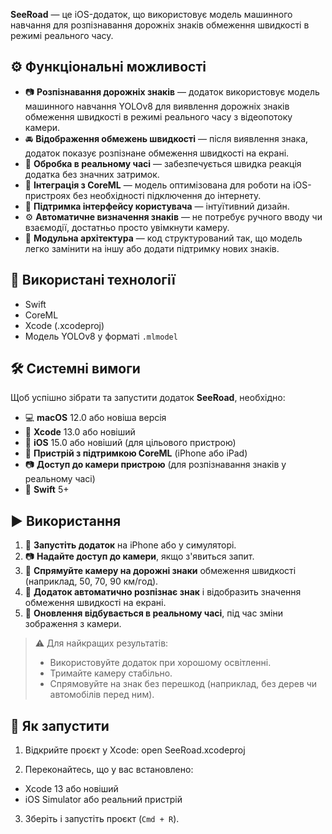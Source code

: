 
**SeeRoad** — це iOS-додаток, що використовує модель машинного навчання для розпізнавання дорожніх знаків обмеження швидкості в режимі реального часу.

## ⚙️ Функціональні можливості

* 📷 **Розпізнавання дорожніх знаків** — додаток використовує модель машинного навчання YOLOv8 для виявлення дорожніх знаків обмеження швидкості в режимі реального часу з відеопотоку камери.
* 🚘 **Відображення обмежень швидкості** — після виявлення знака, додаток показує розпізнане обмеження швидкості на екрані.
* 📡 **Обробка в реальному часі** — забезпечується швидка реакція додатка без значних затримок.
* 🧠 **Інтеграція з CoreML** — модель оптимізована для роботи на iOS-пристроях без необхідності підключення до інтернету.
* 📱 **Підтримка інтерфейсу користувача** — інтуїтивний дизайн.
* ⚙️ **Автоматичне визначення знаків** — не потребує ручного вводу чи взаємодії, достатньо просто увімкнути камеру.
* 🧩 **Модульна архітектура** — код структурований так, що модель легко замінити на іншу або додати підтримку нових знаків.


## 🧠 Використані технології

- Swift
- CoreML
- Xcode (.xcodeproj)
- Модель YOLOv8 у форматі `.mlmodel`

## 🛠️ Системні вимоги

Щоб успішно зібрати та запустити додаток **SeeRoad**, необхідно:

* 💻 **macOS** 12.0 або новіша версія
* 🧰 **Xcode** 13.0 або новіший
* 📱 **iOS** 15.0 або новіший (для цільового пристрою)
* 🧠 **Пристрій з підтримкою CoreML** (iPhone або iPad)
* 📷 **Доступ до камери пристрою** (для розпізнавання знаків у реальному часі)
* 🔧 **Swift** 5+

## ▶️ Використання

1. 📲 **Запустіть додаток** на iPhone або у симуляторі.
2. 📷 **Надайте доступ до камери**, якщо з'явиться запит.
3. 🚗 **Спрямуйте камеру на дорожні знаки** обмеження швидкості (наприклад, 50, 70, 90 км/год).
4. 🧠 **Додаток автоматично розпізнає знак** і відобразить значення обмеження швидкості на екрані.
5. 🔁 **Оновлення відбувається в реальному часі**, під час зміни зображення з камери.

> ⚠️ Для найкращих результатів:
>
> * Використовуйте додаток при хорошому освітленні.
> * Тримайте камеру стабільно.
> * Спрямовуйте на знак без перешкод (наприклад, без дерев чи автомобілів перед ним).


## 🚀 Як запустити

1. Відкрийте проєкт у Xcode:  open SeeRoad.xcodeproj

2. Переконайтесь, що у вас встановлено:
- Xcode 13 або новіший
- iOS Simulator або реальний пристрій

3. Зберіть і запустіть проєкт (`Cmd + R`).

